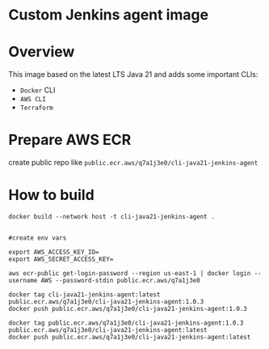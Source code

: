 # Custom Jenkins agent image

# Overview
This image based on the latest LTS Java 21 and adds some important CLIs:

- `Docker` CLI
- `AWS CLI`
- `Terraform`

# Prepare AWS ECR

create public repo like `public.ecr.aws/q7a1j3e0/cli-java21-jenkins-agent`

# How to build

```
docker build --network host -t cli-java21-jenkins-agent .


#create env vars

export AWS_ACCESS_KEY_ID=
export AWS_SECRET_ACCESS_KEY=

aws ecr-public get-login-password --region us-east-1 | docker login --username AWS --password-stdin public.ecr.aws/q7a1j3e0

docker tag cli-java21-jenkins-agent:latest public.ecr.aws/q7a1j3e0/cli-java21-jenkins-agent:1.0.3
docker push public.ecr.aws/q7a1j3e0/cli-java21-jenkins-agent:1.0.3

docker tag public.ecr.aws/q7a1j3e0/cli-java21-jenkins-agent:1.0.3 public.ecr.aws/q7a1j3e0/cli-java21-jenkins-agent:latest
docker push public.ecr.aws/q7a1j3e0/cli-java21-jenkins-agent:latest

```
